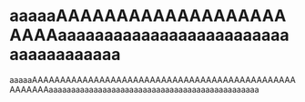 # aaaaaAAAAAAAAAAAAAAAAAAAAAAAaaaaaaaaaaaaaaaaaaaaaaaaaaaaaaaaaaaaa
aaaaaAAAAAAAAAAAAAAAAAAAAAAAAAAAAAAAAAAAAAAAAAAAAAAAAAAAAAAaaaaaaaaaaaaaaaaaaaaaaaaaaaaaaaaaaaaaaaaaaaaaaa
